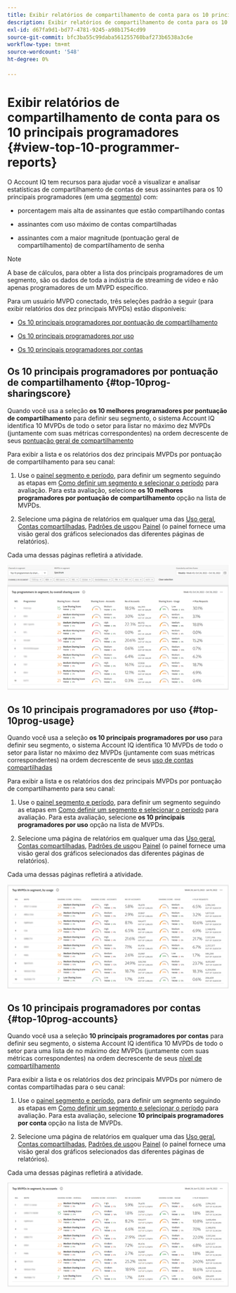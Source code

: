 ```yaml
---
title: Exibir relatórios de compartilhamento de conta para os 10 principais programadores
description: Exibir relatórios de compartilhamento de conta para os 10 principais programadores
exl-id: d67fa9d1-bd77-4781-9245-a98b1754cd99
source-git-commit: bfc3ba55c99daba561255760baf273b6538a3c6e
workflow-type: tm+mt
source-wordcount: '548'
ht-degree: 0%

---
```


# Exibir relatórios de compartilhamento de conta para os 10 principais programadores {#view-top-10-programmer-reports}

O Account IQ tem recursos para ajudar você a visualizar e analisar estatísticas de compartilhamento de contas de seus assinantes para os 10 principais programadores (em uma [segmento](/help/AccountIQ/product-concepts.md#segmet-def)) com:

* porcentagem mais alta de assinantes que estão compartilhando contas

* assinantes com uso máximo de contas compartilhadas

* assinantes com a maior magnitude (pontuação geral de compartilhamento) de compartilhamento de senha

>[!NOTE]
>
>A base de cálculos, para obter a lista dos principais programadores de um segmento, são os dados de toda a indústria de streaming de vídeo e não apenas programadores de um MVPD específico.

<!--
>[!NOTE]
>
>Only the MVPDs that have a minimum of 50,000 active subscriber accounts are considered to obtain these reports.
-->

Para um usuário MVPD conectado, três seleções padrão a seguir (para exibir relatórios dos dez principais MVPDs) estão disponíveis:

* [Os 10 principais programadores por pontuação de compartilhamento](#top-10prog-sharingscore)

* [Os 10 principais programadores por uso](#top-10prog-usage)

* [Os 10 principais programadores por contas](#top-10prog-accounts)

## Os 10 principais programadores por pontuação de compartilhamento {#top-10prog-sharingscore}

Quando você usa a seleção **os 10 melhores programadores por pontuação de compartilhamento** para definir seu segmento, o sistema Account IQ identifica 10 MVPDs de todo o setor para listar no máximo dez MVPDs (juntamente com suas métricas correspondentes) na ordem decrescente de seus [pontuação geral de compartilhamento](/help/AccountIQ/product-concepts.md#overall-sharing-score)

Para exibir a lista e os relatórios dos dez principais MVPDs por pontuação de compartilhamento para seu canal:

1. Use o [painel segmento e período](/help/AccountIQ/segments-timeframe.md), para definir um segmento seguindo as etapas em [Como definir um segmento e selecionar o período](/help/AccountIQ/howto-select-segment-timeframe.md) para avaliação. Para esta avaliação, selecione **os 10 melhores programadores por pontuação de compartilhamento** opção na lista de MVPDs.

1. Selecione uma página de relatórios em qualquer uma das [Uso geral](/help/AccountIQ/general-usage-reports.md), [Contas compartilhadas](/help/AccountIQ/shared-acc-reports.md), [Padrões de uso](/help/AccountIQ/usage-patterns.md)ou [Painel](/help/AccountIQ/dashboard.md) (o painel fornece uma visão geral dos gráficos selecionados das diferentes páginas de relatórios).

Cada uma dessas páginas refletirá a atividade.

![](assets/top-ten-prog-overallscore.png)

## Os 10 principais programadores por uso {#top-10prog-usage}

Quando você usa a seleção **os 10 principais programadores por uso** para definir seu segmento, o sistema Account IQ identifica 10 MVPDs de todo o setor para listar no máximo dez MVPDs (juntamente com suas métricas correspondentes) na ordem decrescente de seus [uso de contas compartilhadas](/help/AccountIQ/product-concepts.md)

Para exibir a lista e os relatórios dos dez principais MVPDs por pontuação de compartilhamento para seu canal:

1. Use o [painel segmento e período](/help/AccountIQ/segments-timeframe.md), para definir um segmento seguindo as etapas em [Como definir um segmento e selecionar o período](/help/AccountIQ/howto-select-segment-timeframe.md) para avaliação. Para esta avaliação, selecione **os 10 principais programadores por uso** opção na lista de MVPDs.

1. Selecione uma página de relatórios em qualquer uma das [Uso geral](/help/AccountIQ/general-usage-reports.md), [Contas compartilhadas](/help/AccountIQ/shared-acc-reports.md), [Padrões de uso](/help/AccountIQ/usage-patterns.md)ou [Painel](/help/AccountIQ/dashboard.md) (o painel fornece uma visão geral dos gráficos selecionados das diferentes páginas de relatórios).

Cada uma dessas páginas refletirá a atividade.

![](assets/top-ten-mvpds-usage.png)

## Os 10 principais programadores por contas {#top-10prog-accounts}

Quando você usa a seleção **10 principais programadores por contas** para definir seu segmento, o sistema Account IQ identifica 10 MVPDs de todo o setor para uma lista de no máximo dez MVPDs (juntamente com suas métricas correspondentes) na ordem decrescente de seus [nível de compartilhamento](/help/AccountIQ/product-concepts.md)

Para exibir a lista e os relatórios dos dez principais MVPDs por número de contas compartilhadas para o seu canal:

1. Use o [painel segmento e período](/help/AccountIQ/segments-timeframe.md), para definir um segmento seguindo as etapas em [Como definir um segmento e selecionar o período](/help/AccountIQ/howto-select-segment-timeframe.md) para avaliação. Para esta avaliação, selecione **10 principais programadores por conta** opção na lista de MVPDs.

1. Selecione uma página de relatórios em qualquer uma das [Uso geral](/help/AccountIQ/general-usage-reports.md), [Contas compartilhadas](/help/AccountIQ/shared-acc-reports.md), [Padrões de uso](/help/AccountIQ/usage-patterns.md)ou [Painel](/help/AccountIQ/dashboard.md) (o painel fornece uma visão geral dos gráficos selecionados das diferentes páginas de relatórios).

Cada uma dessas páginas refletirá a atividade.

![](assets/top-ten-mvpds-accounts.png)
